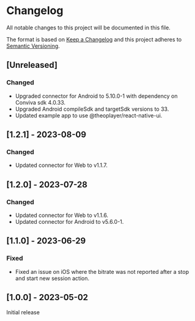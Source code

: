# Changelog

All notable changes to this project will be documented in this file.

The format is based on [Keep a Changelog](http://keepachangelog.com/en/1.0.0/)
and this project adheres to [Semantic Versioning](http://semver.org/spec/v2.0.0.html).

## [Unreleased]

### Changed

- Upgraded connector for Android to 5.10.0-1 with dependency on Conviva sdk 4.0.33.
- Upgraded Android compileSdk and targetSdk versions to 33.
- Updated example app to use @theoplayer/react-native-ui.

## [1.2.1] - 2023-08-09

### Changed

- Updated connector for Web to v1.1.7.

## [1.2.0] - 2023-07-28

### Changed

- Updated connector for Web to v1.1.6.
- Updated connector for Android to v5.6.0-1.

## [1.1.0] - 2023-06-29

### Fixed

- Fixed an issue on iOS where the bitrate was not reported after a stop and start new session action.

## [1.0.0] - 2023-05-02

Initial release
